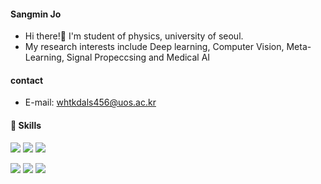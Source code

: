 #### Sangmin Jo
* Hi there!👋 I'm student of physics, university of seoul. 
* My research interests include Deep learning, Computer Vision, Meta-Learning, Signal Propeccsing and Medical AI



#### contact
* E-mail: whtkdals456@uos.ac.kr


#### 💪 Skills
<img src="https://img.shields.io/badge/Phthyon-3776AB?style=flat-square&logo=Python&logoColor=white"/> <img src="https://img.shields.io/badge/Numpy-013243?style=flat-square&logo=Numpy&logoColor=white"/> <img src="https://img.shields.io/badge/Pandas-150458?style=flat-square&logo=Pandas&logoColor=white"/>

<img src="https://img.shields.io/badge/TensorFlow-FF6F00?style=flat-square&logo=TensorFlow&logoColor=white"/> <img src="https://img.shields.io/badge/Keras-FF6F00?style=flat-square&logo=Keras&logoColor=white"/>
<img src="https://img.shields.io/badge/PyTorch-FF6F00?style=flat-square&logo=PyTorch&logoColor=white"/>
